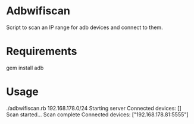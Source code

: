 # Adbwifiscan
Script to scan an IP range for adb devices and connect to them.

# Requirements
gem install adb

# Usage
./adbwifiscan.rb 192.168.178.0/24
Starting server
Connected devices: []
Scan started...
Scan complete
Connected devices: ["192.168.178.81:5555"]
